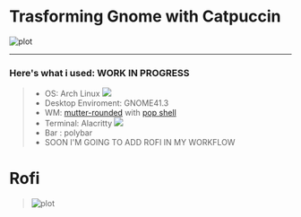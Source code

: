 #  Trasforming Gnome with Catpuccin

![plot](https://i.imgur.com/swAcMbZ.png)

---
### Here's what i used: WORK IN PROGRESS
>- OS: Arch Linux ![](https://i.imgur.com/kG788YU.png)
>- Desktop Enviroment: GNOME41.3
>- WM: [mutter-rounded](https://github.com/yilozt/mutter-rounded) with [pop shell](https://github.com/pop-os/shell)
>- Terminal: Alacritty ![](https://i.imgur.com/CLIcWjU.png)
>- Bar :  polybar
>- SOON I'M GOING TO ADD ROFI IN MY WORKFLOW


# Rofi
> ![plot](https://github.com/LucaErr/MyGnomeRice/blob/main/pictures/rofi.gif?raw=true)
